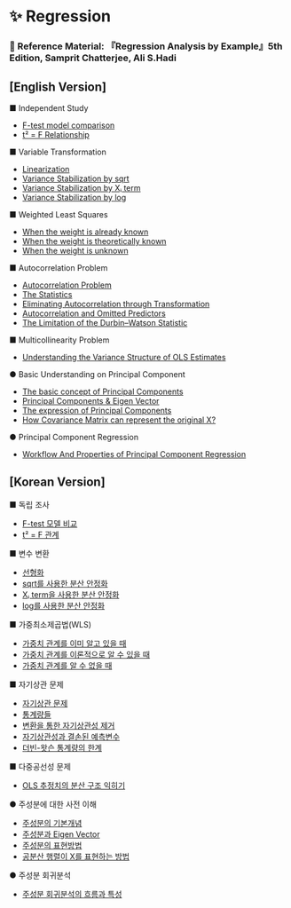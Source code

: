 # ✨ Regression
### 📘 Reference Material: 『Regression Analysis by Example』5th Edition, Samprit Chatterjee, Ali S.Hadi

## [English Version]  

■ Independent Study
- [F-test model comparison](What-is-model-comparision-F-test.md)  
- [t² = F Relationship](t2-F-en.md)  

■ Variable Transformation
- [Linearization](variable-trans-en.md)  
- [Variance Stabilization by sqrt](variable-trans2-en1.md)  
- [Variance Stabilization by Xᵢ term](variable-trans3-en.md)  
- [Variance Stabilization by log](variable-trans4-en.md)

■ Weighted Least Squares
- [When the weight is already known](wls1-en.md)  
- [When the weight is theoretically known](wls2-en.md)  
- [When the weight is unknown](wls3-en.md)

■ Autocorrelation Problem
- [Autocorrelation Problem](autocorr1-en.md)
- [The Statistics](autocorr2-en.md)
- [Eliminating Autocorrelation through Transformation](autocorr3-en.md)
- [Autocorrelation and Omitted Predictors](autocorr4-en.md)
- [The Limitation of the Durbin–Watson Statistic](autocorr5-en.md)

■ Multicollinearity Problem
- [Understanding the Variance Structure of OLS Estimates](var-betahat-en.md)

● Basic Understanding on Principal Component
  
- [The basic concept of Principal Components](pca1-en.md)
- [Principal Components & Eigen Vector](pca2-en.md)
- [The expression of Principal Components](pca3-en.md)
- [How Covariance Matrix can represent the original X?](pca4-en.md)

● Principal Component Regression
  
- [Workflow And Properties of Principal Component Regression](pcr1-en.md)
  
## [Korean Version]  

■ 독립 조사
- [F-test 모델 비교](model-comparison-ko.md)  
- [t² = F 관계](t2-F.md)

■ 변수 변환
- [선형화](variable-trans.md)  
- [sqrt를 사용한 분산 안정화](variable-trans2.md)  
- [Xᵢ term을 사용한 분산 안정화](variable-trans3.md)  
- [log를 사용한 분산 안정화](variable-trans4.md)

■ 가중최소제곱법(WLS)
- [가중치 관계를 이미 알고 있을 때](wls1.md)  
- [가중치 관계를 이론적으로 알 수 있을 때](wls2.md)  
- [가중치 관계를 알 수 없을 때](wls3.md)

■ 자기상관 문제
- [자기상관 문제](autocorr1.md)
- [통계량들](autocorr2.md)
- [변환을 통한 자기상관성 제거](autocorr3.md)
- [자기상관성과 결손된 예측변수](autocorr4.md)
- [더빈-왓슨 통계량의 한계](autocorr5.md)

■ 다중공선성 문제
- [OLS 추정치의 분산 구조 익히기](var-betahat.md)

● 주성분에 대한 사전 이해
- [주성분의 기본개념](pca1.md)
- [주성분과 Eigen Vector](pca2.md)
- [주성분의 표현방법](pca3.md)
- [공분산 행렬이 X를 표현하는 방법](pca4.md)

● 주성분 회귀분석
- [주성분 회귀분석의 흐름과 특성](pcr1.md)
